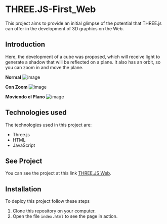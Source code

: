 # THREE.JS-First_Web
This project aims to provide an initial glimpse of the potential that THREE.js can offer in the development of 3D graphics on the Web.

## Introduction
Here, the development of a cube was proposed, which will receive light to generate a shadow that will be reflected on a plane. It also has an orbit, so you can zoom in and move the plane.

**Normal**
![image](https://user-images.githubusercontent.com/113632465/227679751-61678c62-4a1e-45a7-ac6d-6ccff701c002.png)

**Con Zoom**
![image](https://user-images.githubusercontent.com/113632465/227679876-1b3e0d02-204c-4f2d-833e-c2c39582dc59.png)

**Moviendo el Plano**
![image](https://user-images.githubusercontent.com/113632465/227679897-e480b1ba-21be-4568-923d-dfe57c69a504.png)

## Technologies used 

The technologies used in this project are:

 - Three.js
 - HTML
 - JavaScript

## See Project

You can see the project at this link [THREE.JS Web](https://three-js-cube-in-the-plane.netlify.app/).

## Installation

To deploy this project follow these steps

1. Clone this repository on your computer.
2. Open the file `index.html` to see the page in action.
